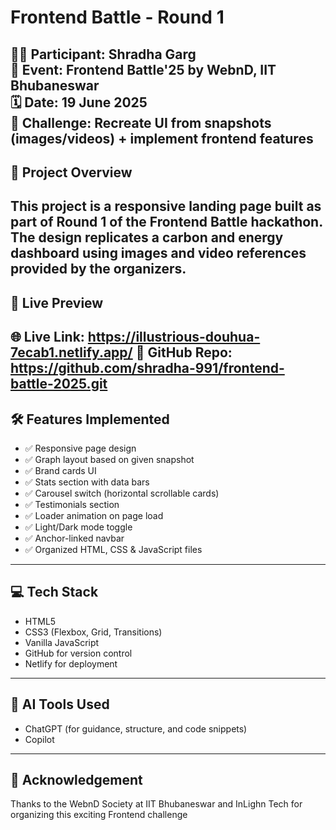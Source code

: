 # Frontend Battle - Round 1

👩‍💻 Participant: Shradha Garg  
🎨 Event: Frontend Battle'25 by WebnD, IIT Bhubaneswar  
🗓️ Date: 19 June 2025  
🧠 Challenge: Recreate UI from snapshots (images/videos) + implement frontend features
---
## 📌 Project Overview

This project is a responsive landing page built as part of Round 1 of the Frontend Battle hackathon. The design replicates a carbon and energy dashboard using images and video references provided by the organizers.
---
## 🚀 Live Preview

🌐 Live Link:  https://illustrious-douhua-7ecab1.netlify.app/
🔗 GitHub Repo: https://github.com/shradha-991/frontend-battle-2025.git
---
## 🛠️ Features Implemented

- ✅ Responsive page design  
- ✅ Graph layout based on given snapshot  
- ✅ Brand cards UI  
- ✅ Stats section with data bars  
- ✅ Carousel switch (horizontal scrollable cards)  
- ✅ Testimonials section  
- ✅ Loader animation on page load  
- ✅ Light/Dark mode toggle  
- ✅ Anchor-linked navbar  
- ✅ Organized HTML, CSS & JavaScript files
---
## 💻 Tech Stack

- HTML5  
- CSS3 (Flexbox, Grid, Transitions)  
- Vanilla JavaScript  
- GitHub for version control  
- Netlify for deployment
---
## 🤖 AI Tools Used

- ChatGPT (for guidance, structure, and code snippets)
- Copilot  
---
## 🙌 Acknowledgement

Thanks to the WebnD Society at IIT Bhubaneswar and InLighn Tech for organizing this exciting Frontend challenge
